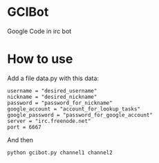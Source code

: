 # GCIBot
Google Code in irc bot

# How to use
Add a file data.py with this data:

```
username = "desired_username"
nickname = "desired_nickname"
password = "password_for_nickname"
google_account = "account_for_lookup_tasks"
google_password = "password_for_google_account"
server = "irc.freenode.net"
port = 6667
```

And then

```
python gcibot.py channel1 channel2
```
